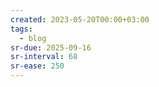 ```yaml
---
created: 2023-05-20T00:00+03:00
tags:
  - blog
sr-due: 2025-09-16
sr-interval: 68
sr-ease: 250
---
```

